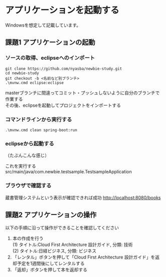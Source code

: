 # アプリケーションを起動する

Windowsを想定して記載しています。

## 課題1 アプリケーションの起動

### ソースの取得、eclipseへのインポート

```
git clone https://github.com/nyasba/newbie-study.git
cd newbie-study
git checkout -b <名前など別ブランチ>
.\mvnw.cmd eclipse:eclipse
```
masterブランチに間違ってコミット・プッシュしないように自分のブランチで作業する  
その後、eclipseを起動してプロジェクトをインポートする

### コマンドラインから実行する

```
.\mvnw.cmd clean spring-boot:run
```

### eclipseから起動する

（たぶんこんな感じ）

これを実行する
src/main/java/com.newbie.testsample.TestsampleApplication

### ブラウザで確認する

蔵書管理システムという表示が確認できれば成功
[http://localhost:8080/books](http://localhost:8080/books)

## 課題2 アプリケーションの操作

以下の手順に沿って操作ができることを確認してください

1. 本の作成を行う  
   (1)  タイトル:Cloud First Architecture 設計ガイド, 分類: 技術  
   (2)  タイトル:日経ビジネス, 分類: ビジネス
1. 「レンタル」ボタンを押して「Cloud First Architecture 設計ガイド」を返却予定を1週間後にしてレンタルする
1. 「返却」ボタンを押して本を返却する

